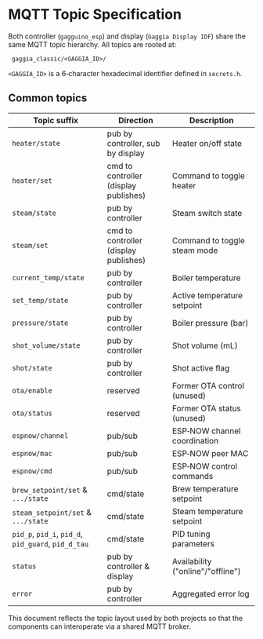 # MQTT Topic Specification

Both controller (`gagguino_esp`) and display (`Gaggia Display IDF`) share the same
MQTT topic hierarchy.  All topics are rooted at:

```
 gaggia_classic/<GAGGIA_ID>/
```

`<GAGGIA_ID>` is a 6‑character hexadecimal identifier defined in `secrets.h`.

## Common topics

| Topic suffix | Direction | Description |
|--------------|-----------|-------------|
| `heater/state` | pub by controller, sub by display | Heater on/off state |
| `heater/set` | cmd to controller (display publishes) | Command to toggle heater |
| `steam/state` | pub by controller | Steam switch state |
| `steam/set` | cmd to controller (display publishes) | Command to toggle steam mode |
| `current_temp/state` | pub by controller | Boiler temperature |
| `set_temp/state` | pub by controller | Active temperature setpoint |
| `pressure/state` | pub by controller | Boiler pressure (bar) |
| `shot_volume/state` | pub by controller | Shot volume (mL) |
| `shot/state` | pub by controller | Shot active flag |
| `ota/enable` | reserved | Former OTA control (unused) |
| `ota/status` | reserved | Former OTA status (unused) |
| `espnow/channel` | pub/sub | ESP‑NOW channel coordination |
| `espnow/mac` | pub/sub | ESP‑NOW peer MAC |
| `espnow/cmd` | pub/sub | ESP‑NOW control commands |
| `brew_setpoint/set` & `.../state` | cmd/state | Brew temperature setpoint |
| `steam_setpoint/set` & `.../state` | cmd/state | Steam temperature setpoint |
| `pid_p`, `pid_i`, `pid_d`, `pid_guard`, `pid_d_tau` | cmd/state | PID tuning parameters |
| `status` | pub by controller & display | Availability ("online"/"offline") |
| `error` | pub by controller | Aggregated error log |

This document reflects the topic layout used by both projects so that the
components can interoperate via a shared MQTT broker.
